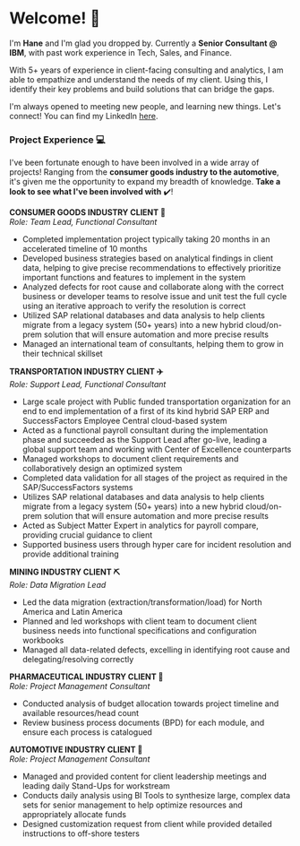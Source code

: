 # Welcome! 👋

I'm **Hane** and I'm glad you dropped by.
Currently a **Senior Consultant @ IBM**, with past work experience in Tech, Sales, and Finance.

With 5+ years of experience in client-facing consulting and analytics, I am able to empathize and understand the needs of my client. Using this, I identify their key problems and build solutions that can bridge the gaps.

I'm always opened to meeting new people, and learning new things. Let's connect!
You can find my LinkedIn [here](https://www.linkedin.com/in/hanejun/).

### Project Experience 💻

I've been fortunate enough to have been involved in a wide array of projects! Ranging from the **consumer goods industry to the automotive**, it's given me the opportunity to expand my breadth of knowledge. **Take a look to see what I've been involved with** ✔️!

**CONSUMER GOODS INDUSTRY CLIENT 🍔**<BR>
_Role: Team Lead, Functional Consultant_

- Completed implementation project typically taking 20 months in an accelerated timeline of 10 months
- Developed business strategies based on analytical findings in client data, helping to give precise recommendations to effectively prioritize important functions and features to implement in the system
- Analyzed defects for root cause and collaborate along with the correct business or developer teams to resolve issue and unit test the full cycle using an iterative approach to verify the resolution is correct
- Utilized SAP relational databases and data analysis to help clients migrate from a legacy system (50+ years) into a new hybrid cloud/on-prem solution that will ensure automation and more precise results
- Managed an international team of consultants, helping them to grow in their technical skillset

**TRANSPORTATION INDUSTRY CLIENT ✈️**<BR>
_Role: Support Lead, Functional Consultant_

- Large scale project with Public funded transportation organization for an end to end implementation of a first of its kind hybrid SAP ERP and SuccessFactors Employee Central cloud-based system
- Acted as a functional payroll consultant during the implementation phase and succeeded as the Support Lead after go-live, leading a global support team and working with Center of Excellence counterparts
- Managed workshops to document client requirements and collaboratively design an optimized system
- Completed data validation for all stages of the project as required in the SAP/SuccessFactors systems
- Utilizes SAP relational databases and data analysis to help clients migrate from a legacy system (50+ years) into a new hybrid cloud/on-prem solution that will ensure automation and more precise results
- Acted as Subject Matter Expert in analytics for payroll compare, providing crucial guidance to client
- Supported business users through hyper care for incident resolution and provide additional training

**MINING INDUSTRY CLIENT ⛏️**<BR>
_Role: Data Migration Lead_

- Led the data migration (extraction/transformation/load) for North America and Latin America
- Planned and led workshops with client team to document client business needs into functional specifications and configuration workbooks
- Managed all data-related defects, excelling in identifying root cause and delegating/resolving correctly

**PHARMACEUTICAL INDUSTRY CLIENT 💊**<BR>
_Role: Project Management Consultant_

- Conducted analysis of budget allocation towards project timeline and available resources/head count
- Review business process documents (BPD) for each module, and ensure each process is catalogued

**AUTOMOTIVE INDUSTRY CLIENT 🚗**<BR>
_Role: Project Management Consultant_

- Managed and provided content for client leadership meetings and leading daily Stand-Ups for workstream
- Conducts daily analysis using BI Tools to synthesize large, complex data sets for senior management to help optimize resources and appropriately allocate funds
- Designed customization request from client while provided detailed instructions to off-shore testers
